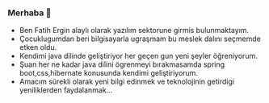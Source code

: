 ### Merhaba 👋

- Ben Fatih Ergin alaylı olarak yazılım sektorune girmis bulunmaktayım.
- Çocuklugumdan beri bilgisayarla ugraşmam bu meslek dalını seçmemde etken oldu.
- Kendimi java dilinde geliştiriyor her geçen gun yeni şeyler öğreniyorum.
- Şuan her ne kadar java dilini ögrenmeyi bırakmasamda spring boot,css,hibernate konusunda kendimi geliştiriyorum.
- Amacım sürekli olarak yeni bilgi edinmek ve teknolojinin getirdigi yeniliklerden faydalanmak... 

